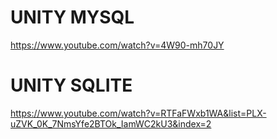 # UNITY MYSQL
https://www.youtube.com/watch?v=4W90-mh70JY

# UNITY SQLITE
https://www.youtube.com/watch?v=RTFaFWxb1WA&list=PLX-uZVK_0K_7NmsYfe2BTOk_IamWC2kU3&index=2
